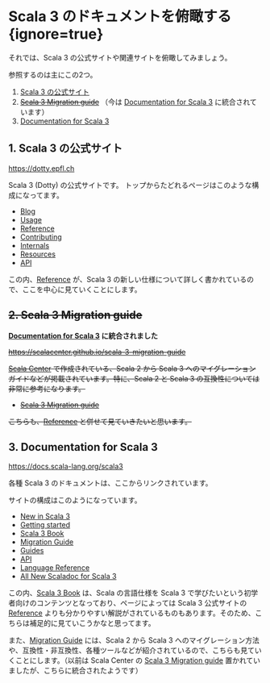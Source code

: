 # Scala 3 のドキュメントを俯瞰する {ignore=true}

それでは、Scala 3 の公式サイトや関連サイトを俯瞰してみましょう。

参照するのは主にこの2つ。

1. [Scala 3 の公式サイト](https://dotty.epfl.ch)
1. ~~[Scala 3 Migration guide](https://scalacenter.github.io/scala-3-migration-guide)~~ （今は [Documentation for Scala 3](https://docs.scala-lang.org/scala3) に統合されています）
1. [Documentation for Scala 3](https://docs.scala-lang.org/scala3)

## 1. Scala 3 の公式サイト

https://dotty.epfl.ch

Scala 3 (Dotty) の公式サイトです。
トップからたどれるページはこのような構成になってます。

- [Blog](https://dotty.epfl.ch/blog/index.html)
- [Usage](https://dotty.epfl.ch/docs/Usage/index.html)
- [Reference](https://dotty.epfl.ch/docs/reference/overview.html)
- [Contributing](https://dotty.epfl.ch/docs/Contributing/index.html)
- [Internals](https://dotty.epfl.ch/docs/Internals/index.html)
- [Resources](https://dotty.epfl.ch/docs/Resources/index.html)
- [API](https://dotty.epfl.ch/api/index.html)

この内、[Reference](https://dotty.epfl.ch/docs/reference/overview.html) が、Scala 3 の新しい仕様について詳しく書かれているので、ここを中心に見ていくことにします。

## ~~2. Scala 3 Migration guide~~

**[Documentation for Scala 3](https://docs.scala-lang.org/scala3) に統合されました**

~~https://scalacenter.github.io/scala-3-migration-guide~~

~~[Scala Center](https://scala.epfl.ch/) で作成されている、Scala 2 から Scala 3 へのマイグレーションガイドなどが掲載されています。特に、Scala 2 と Scala 3 の互換性については非常に参考になります。~~

- ~~[Scala 3 Migration guide](https://scalacenter.github.io/scala-3-migration-guide/)~~

~~こちらも、[Reference](https://dotty.epfl.ch/docs/reference/overview.html) と併せて見ていきたいと思います。~~


## 3. Documentation for Scala 3

https://docs.scala-lang.org/scala3

各種 Scala 3 のドキュメントは、ここからリンクされています。

サイトの構成はこのようになっています。

- [New in Scala 3](https://docs.scala-lang.org/scala3/new-in-scala3.html)
- [Getting started](https://docs.scala-lang.org/scala3/getting-started.html)
- [Scala 3 Book](https://docs.scala-lang.org/scala3/book/introduction.html)
- [Migration Guide](https://docs.scala-lang.org/scala3/guides/migration/compatibility-intro.html)
- [Guides](https://docs.scala-lang.org/scala3/guides.html)
- [API](https://dotty.epfl.ch/api/index.html)
- [Language Reference](https://dotty.epfl.ch/docs/reference/overview.html)
- [All New Scaladoc for Scala 3](https://docs.scala-lang.org/scala3/scaladoc.html)

この内、[Scala 3 Book](https://docs.scala-lang.org/scala3/book/introduction.html) は、Scala の言語仕様を Scala 3 で学びたいという初学者向けのコンテンツとなっており、ページによっては Scala 3 公式サイトの [Reference](https://dotty.epfl.ch/docs/reference/overview.html) よりも分かりやすい解説がされているものもあります。そのため、こちらは補足的に見ていこうかなと思ってます。

また、[Migration Guide](https://docs.scala-lang.org/scala3/guides/migration/compatibility-intro.html) には、Scala 2 から Scala 3 へのマイグレーション方法や、互換性・非互換性、各種ツールなどが紹介されているので、こちらも見ていくことにします。（以前は Scala Center の [Scala 3 Migration guide](https://scalacenter.github.io/scala-3-migration-guide/) 置かれていましたが、こちらに統合されたようです）
